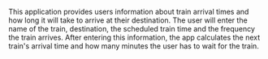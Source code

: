 
This application provides users information about train arrival times and how long it will take to arrive at their destination. The user will enter the name of the train, destination, the scheduled train time and the frequency the train arrives. After entering this information, the app calculates the next train's arrival time and how many minutes the user has to wait for the train.


